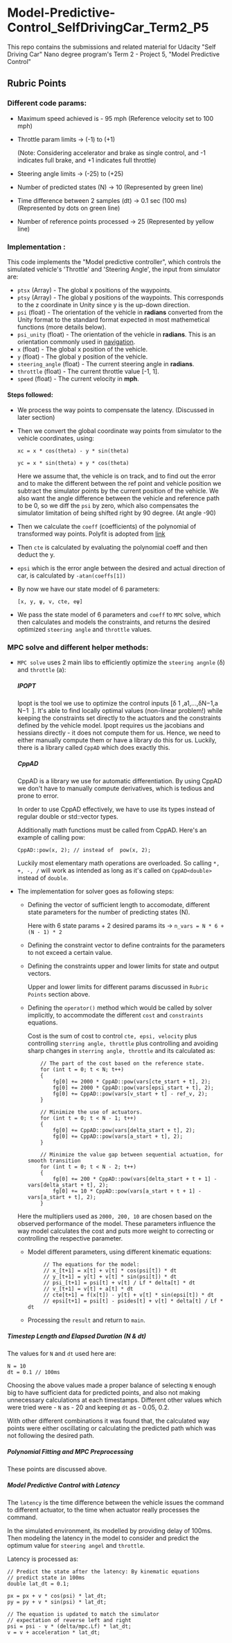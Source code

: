 # Model-Predictive-Control_SelfDrivingCar_Term2_P5

This repo contains the submissions and related material for Udacity "Self Driving Car" Nano degree program's Term 2 - Project 5, "Model Predictive Control"


## Rubric Points

### Different code params: 

* Maximum speed achieved is - 95 mph (Reference velocity set to 100 mph)

* Throttle param limits     -> (-1) to (+1)

   (Note: Considering accelerator and brake as single control, and -1 indicates full brake, and +1 indicates full throttle)

* Steering angle limits     -> (-25) to (+25)

* Number of predicted states (N) -> 10 (Represented by green line)

* Time difference between 2 samples (dt) -> 0.1 sec (100 ms) (Represented by dots on green line)

* Number of reference points processed -> 25 (Represented by yellow line)


### Implementation :

This code implements the "Model predictive controller", which controls the simulated vehicle's 'Throttle' and 'Steering Angle', the input from simulator are:

* `ptsx` (Array<float>) - The global x positions of the waypoints.
* `ptsy` (Array<float>) - The global y positions of the waypoints. This corresponds to the z coordinate in Unity
since y is the up-down direction.
* `psi` (float) - The orientation of the vehicle in **radians** converted from the Unity format to the standard format expected in most mathemetical functions (more details below).
* `psi_unity` (float) - The orientation of the vehicle in **radians**. This is an orientation commonly used in [navigation](https://en.wikipedia.org/wiki/Polar_coordinate_system#Position_and_navigation).
* `x` (float) - The global x position of the vehicle.
* `y` (float) - The global y position of the vehicle.
* `steering_angle` (float) - The current steering angle in **radians**.
* `throttle` (float) - The current throttle value [-1, 1].
* `speed` (float) - The current velocity in **mph**.

#### Steps followed:

* We process the way points to compensate the latency. (Discussed in later section)
* Then we convert the global coordinate way points from simulator to the vehicle coordinates, using:

   `xc = x * cos(theta) - y * sin(theta)`
   
   `yc = x * sin(theta) + y * cos(theta)`
   
   Here we assume that, the vehicle is on track, and to find out the error and to make the different between the ref point and vehicle position we subtract the simulator points by the current position of the vehicle.
   We also want the angle difference between the vehicle and reference path to be 0, so we diff the `psi` by zero, which also compensates the simulator limitation of being shifted right by 90 degree. (At angle -90)
   
* Then we calculate the `coeff` (coefficients) of the polynomial of transformed way points. 
Polyfit is adopted from [link](https://github.com/JuliaMath/Polynomials.jl/blob/master/src/Polynomials.jl#L676-L716)

* Then `cte` is calculated by evaluating the polynomial coeff and then deduct the y. 

* `epsi` which is the error angle between the desired and actual direction of car, is calculated by `-atan(coeffs[1])`

* By now we have our state model of 6 parameters:

  `[x, y, ψ, v, cte, eψ]`
  
* We pass the state model of 6 parameters and `coeff` to `MPC` solve, which then calculates and models the constraints, and returns the desired optimized `steering angle` and `throttle` values.

### MPC solve and different helper methods:

* `MPC solve` uses 2 main libs to efficiently optimize the `steering angnle` (δ) and `throttle` (a):

   ##### IPOPT
   Ipopt is the tool we use to optimize the control inputs [δ
   ​1
   ​​ ,a1,...,δN−1,a
   ​N−1
   ​​ ]. It's able to find locally optimal values (non-linear problem!) while keeping the constraints set directly to the actuators and the constraints defined by the vehicle model. Ipopt requires us the jacobians and hessians directly - it does not compute them for us. Hence, we need to either manually compute them or have a library do this for us. Luckily, there is a library called `CppAD` which does exactly this.

   ##### CppAD
   CppAD is a library we use for automatic differentiation. By using CppAD we don't have to manually compute derivatives, which is tedious and prone to error.
   
   In order to use CppAD effectively, we have to use its types instead of regular double or std::vector types.
   
   Additionally math functions must be called from CppAD. Here's an example of calling pow:
   
   `CppAD::pow(x, 2);
   // instead of 
   pow(x, 2);`
   
   Luckily most elementary math operations are overloaded. So calling `*, +, -, /` will work as intended as long as it's called on `CppAD<double>` instead of `double`.
   
* The implementation for solver goes as following steps:

  + Defining the vector of sufficient length to accomodate, different state parameters for the number of predicting states (N).
  
    Here with 6 state params + 2 desired params its -> `n_vars = N * 6 + (N - 1) * 2` 
  
  + Defining the constraint vector to define contraints for the parameters to not exceed a certain value.
  
  + Defining the constraints upper and lower limits for state and output vectors.
  
    Upper and lower limits for different params discussed in `Rubric Points` section above.
  
  + Defining the `operator()` method which would be called by solver implicitly, to accommodate the different `cost` and `constraints` equations.
  
    Cost is the sum of cost to control `cte, epsi, velocity` plus controlling `sterring angle, throttle` plus controlling and avoiding sharp changes in `sterring angle, throttle` 
    and its calculated as:
    
    
            // The part of the cost based on the reference state.
            for (int t = 0; t < N; t++)
            {
                fg[0] += 2000 * CppAD::pow(vars[cte_start + t], 2);
                fg[0] += 2000 * CppAD::pow(vars[epsi_start + t], 2);
                fg[0] += CppAD::pow(vars[v_start + t] - ref_v, 2);
            }
    
            // Minimize the use of actuators.
            for (int t = 0; t < N - 1; t++)
            {
                fg[0] += CppAD::pow(vars[delta_start + t], 2);
                fg[0] += CppAD::pow(vars[a_start + t], 2);
            }
    
            // Minimize the value gap between sequential actuation, for smooth transition
            for (int t = 0; t < N - 2; t++)
            {
                fg[0] += 200 * CppAD::pow(vars[delta_start + t + 1] - vars[delta_start + t], 2);
                fg[0] += 10 * CppAD::pow(vars[a_start + t + 1] - vars[a_start + t], 2);
            }
            
  Here the multipliers used as `2000, 200, 10` are chosen based on the observed performance of the model.
  These parameters influence the way model calculates the cost and puts more weight to correcting or controlling the
  respective parameter. 
  
  + Model different parameters, using different kinematic equations:
  
             // The equations for the model:
             // x_[t+1] = x[t] + v[t] * cos(psi[t]) * dt
             // y_[t+1] = y[t] + v[t] * sin(psi[t]) * dt
             // psi_[t+1] = psi[t] + v[t] / Lf * delta[t] * dt
             // v_[t+1] = v[t] + a[t] * dt
             // cte[t+1] = f(x[t]) - y[t] + v[t] * sin(epsi[t]) * dt
             // epsi[t+1] = psi[t] - psides[t] + v[t] * delta[t] / Lf * dt

  
  + Processing the `result` and return to `main`. 
  
  
##### Timestep Length and Elapsed Duration (N & dt)

The values for `N` and `dt` used here are:

    N = 10
    dt = 0.1 // 100ms
    
Choosing the above values made a proper balance of selecting `N` enough big to have sufficient data for predicted points, and also not making unnecessary calculations at each timestamps.
Different other values which were tried were - `N` as - 20 and keeping `dt` as - 0.05, 0.2.

With other different combinations it was found that, the calculated way points were either oscillating or calculating the predicted path which was not following the desired path.


##### Polynomial Fitting and MPC Preprocessing
These points are discussed above.

##### Model Predictive Control with Latency
The `latency` is the time difference between the vehicle issues the command to different actuator, to the 
time when actuator really processes the command.

In the simulated environment, its modelled by providing delay of 100ms. Then modeling the latency in the model to consider and predict the optimum value for `steering angel` and 
`throttle`.

Latency is processed as:

    // Predict the state after the latency: By kinematic equations
    // predict state in 100ms
    double lat_dt = 0.1;

    px = px + v * cos(psi) * lat_dt;
    py = py + v * sin(psi) * lat_dt;

    // The equation is updated to match the simulator
    // expectation of reverse left and right
    psi = psi - v * (delta/mpc.Lf) * lat_dt;
    v = v + acceleration * lat_dt; 
    
